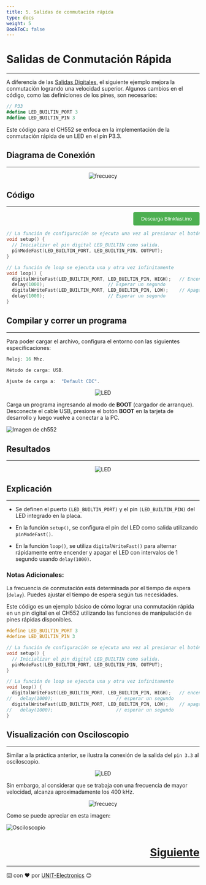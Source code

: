 ```yaml
---
title: 5. Salidas de conmutación rápida
type: docs
weight: 5
BookToC: false
---
```

# Salidas de Conmutación Rápida
---
A diferencia de las [Salidas Digitales](/), el siguiente ejemplo mejora la conmutación logrando una velocidad superior. Algunos cambios en el código, como las definiciones de los pines, son necesarios:

```c#
// P33
#define LED_BUILTIN_PORT 3
#define LED_BUILTIN_PIN 3
```

Este código para el CH552 se enfoca en la implementación de la conmutación rápida de un LED en el pin P3.3.

## Diagrama de Conexión
---
<p align="center">
    <img src="/docs/4-Salidas_digitales/images/ouput_led.png" alt="frecuecy">
</p>

## Código
---
<div style="text-align: right;">
    <a href="/docs/5-Salidas_conmutacion_rapida/code/blinkfast.ino" download="blinkfast.ino">
        <button style="background-color: #4CAF50; color: white; padding: 10px 20px; border: none; border-radius: 4px; cursor: pointer;">
            Descarga Blinkfast.ino
        </button>
    </a>
</div>

```c
// La función de configuración se ejecuta una vez al presionar el botón de reinicio o encender la placa
void setup() {
  // Inicializar el pin digital LED_BUILTIN como salida.
  pinModeFast(LED_BUILTIN_PORT, LED_BUILTIN_PIN, OUTPUT);
}

// La función de loop se ejecuta una y otra vez infinitamente
void loop() {
  digitalWriteFast(LED_BUILTIN_PORT, LED_BUILTIN_PIN, HIGH);   // Encender el LED (HIGH es el nivel de voltaje)
  delay(1000);                       // Esperar un segundo
  digitalWriteFast(LED_BUILTIN_PORT, LED_BUILTIN_PIN, LOW);    // Apagar el LED al hacer que el voltaje sea LOW
  delay(1000);                       // Esperar un segundo
}
```
## Compilar y correr un programa
---
Para poder cargar el archivo, configura el entorno con las siguientes especificaciones:

```C
Reloj: 16 Mhz.

Método de carga: USB.

Ajuste de carga a:  "Default CDC".
```


<p align="center">
    <img src="/docs/4-Salidas_digitales/images/config.png" alt="LED">
</p>


Carga un programa ingresando al modo de <strong>BOOT</strong> (cargador de arranque). Desconecte el cable USB, presione el botón <strong>BOOT</strong> en la tarjeta de desarrollo y luego vuelve a conectar a la PC.

<img src="/docs/3-Compilador_mcs51/images/pc_ch.png" alt="Imagen de ch552">

## Resultados
---
<p align="center">
    <img src="/docs/4-Salidas_digitales/images/blink.gif" alt="LED">
</p>

## Explicación
---
- Se definen el puerto `(LED_BUILTIN_PORT)` y el pin `(LED_BUILTIN_PIN)` del LED integrado en la placa.

- En la función `setup()`, se configura el pin del LED como salida utilizando `pinModeFast()`.

- En la función `loop()`, se utiliza `digitalWriteFast()` para alternar rápidamente entre encender y apagar el LED con intervalos de 1 segundo usando `delay(1000)`.

### Notas Adicionales:

La frecuencia de conmutación está determinada por el tiempo de espera (`delay`). Puedes ajustar el tiempo de espera según tus necesidades.

Este código es un ejemplo básico de cómo lograr una conmutación rápida en un pin digital en el CH552 utilizando las funciones de manipulación de pines rápidas disponibles.

```cpp
#define LED_BUILTIN_PORT 3
#define LED_BUILTIN_PIN 3

// La función de configuración se ejecuta una vez al presionar el botón de reinicio o encender la placa
void setup() {
  // Inicializar el pin digital LED_BUILTIN como salida.
  pinModeFast(LED_BUILTIN_PORT, LED_BUILTIN_PIN, OUTPUT);
}

// La función de loop se ejecuta una y otra vez infinitamente
void loop() {
  digitalWriteFast(LED_BUILTIN_PORT, LED_BUILTIN_PIN, HIGH);   // encender el LED (HIGH es el nivel de voltaje)
//   delay(1000);                       // esperar un segundo
  digitalWriteFast(LED_BUILTIN_PORT, LED_BUILTIN_PIN, LOW);    // apagar el LED al hacer que el voltaje sea LOW
//   delay(1000);                       // esperar un segundo
}
```

## Visualización con Osciloscopio
---
Similar a la práctica anterior, se ilustra la conexión de la salida del `pin 3.3` al osciloscopio.

<p align="center">
    <img src="/docs/5-Salidas_conmutacion_rapida/images/led.png" alt="LED">
</p>

Sin embargo, al considerar que se trabaja con una frecuencia de mayor velocidad, alcanza aproximadamente los 400 kHz.

<p align="center">
    <img src="/docs/5-Salidas_conmutacion_rapida/images/spped_frequency.png" alt="frecuecy">
</p>

Como se puede apreciar en esta imagen:

![Osciloscopio](/docs/5-Salidas_conmutacion_rapida/images/osci.png)


<div style="text-align: right">
    <h1><a href="/docs/6-entradas_digitales/">Siguiente</a></h>
</div>

---
⌨️ con ❤️ por [UNIT-Electronics](https://github.com/UNIT-Electronics) 😊



